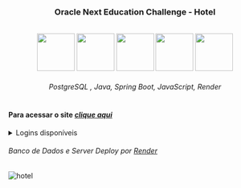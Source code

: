 <h3 align="center"> Oracle Next Education Challenge - Hotel </h3>

<br>

<div align="center">
 
<img width="75px" height="75px" src="https://github.com/lucas-adm/one-challenge-springboot-forum/assets/118030896/963da4e2-d3ff-4de2-902c-14308618c84e">
<img width="75px" height="75px" src="https://github.com/lucas-adm/one-challenge-springboot-forum/assets/118030896/92fc976d-58fa-40b1-bf2e-6769f63831ad">
<img width="75px" height="75px" src="https://github.com/lucas-adm/one-challenge-springboot-hotel/assets/118030896/ba256dce-7970-404f-8ebc-93e482480e77">
<img width="75px" height="75px" src="https://github.com/lucas-adm/one-challenge-springboot-hotel/assets/118030896/d9ea1b67-961e-4ce5-a236-dc29c18b225c">
<img width="75px" height="75px" src="https://i.imgur.com/ONuAAaH.png">

###### PostgreSQL , Java, Spring Boot, JavaScript, Render

</div>

#

#### Para acessar o site <a href="https://lucas-adm.github.io/one-challenge-springboot-hotel/">*clique aqui*</a>

<details>
 <summary>Logins disponíveis</summary>
 
```js
"nomes": root, alura, oracle, admin
"senhas": root, alura, oracle, admin
```

</details>

###### Banco de Dados e Server Deploy por <a href="https://render.com">*Render*</a>

![hotel](https://i.imgur.com/TV6x4Wv.png)

